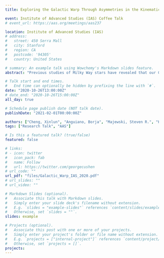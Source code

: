 ```yaml
---
title: Exploring the Galactic Warp Through Asymmetries in the Kinematics of the Galactic Disk

event: Institute of Advanced Studies (IAS) Coffee Talk
# event_url: https://aas.org/meetings/aas237

location: Institute of Advanced Studies (IAS)
# address:
#   street: 450 Serra Mall
#   city: Stanford
#   region: CA
#   postcode: '94305'
#   country: United States

# summary: An example talk using Wowchemy's Markdown slides feature.
abstract: "Previous studies of Milky Way stars have revealed that our Galaxy has a warped stellar disk, however, most of these studies have necessarily been confined to relatively nearby stars due to the challenge of deriving accurate stellar distances beyond the local volume. In contrast, to explore and characterize the warp over a much larger radial extent of the disk, we exploit the combination of the Gaia DR2 astrometric solution, stellar abundances from the APOGEE survey, and StarHorse distance estimates. The resulting database reveals a general decrease in stellar vertical velocities at Galactocentric radius R=13 kpc for stars with angular momentum $L_z$ = 2800 kpc km s$^{-1}$, on which is superposed smaller ripples in vertical and radial velocity. We find that we can explain the decrease in vertical velocity using a simple analytical model of the Galactic warp having a starting radius of 8.87$_{-0.09}^{+0.08}$ kpc and a precession rate of 13.57 km s$^{-1}$ kpc$^{-1}$. That these parameters are similar across stellar age groups is evidence that the warp is an external, gravitationally induced phenomenon. We also find evidence suggesting that the Galactic warp is lopsided."

# Talk start and end times.
#   End time can optionally be hidden by prefixing the line with `#`.
date: "2020-10-26T13:00:00Z"
# date_end: "2020-10-26T15:00:00Z"
all_day: true

# Schedule page publish date (NOT talk date).
publishDate: "2021-02-01T00:00:00Z"

authors: ["Cheng, Xinlun", "Anguiano, Borja", "Majewski, Steven R.", "Hayes, Christian", "Arras, Phil", "Chiappini, Cristina", "Hasselquist, Sten", "APOGEE Team"]
tags: ["Research Talk", "AAS"]

# Is this a featured talk? (true/false)
featured: false

# links:
# - icon: twitter
#   icon_pack: fab
#   name: Follow
#   url: https://twitter.com/georgecushen
# url_code: ""
url_pdf: "files/Galactic_Warp_IAS_2020.pdf"
# url_slides: ""
# url_video: ""

# Markdown Slides (optional).
#   Associate this talk with Markdown slides.
#   Simply enter your slide deck's filename without extension.
#   E.g. `slides = "example-slides"` references `content/slides/example-slides.md`.
#   Otherwise, set `slides = ""`.
slides: example

# Projects (optional).
#   Associate this post with one or more of your projects.
#   Simply enter your project's folder or file name without extension.
#   E.g. `projects = ["internal-project"]` references `content/project/deep-learning/index.md`.
#   Otherwise, set `projects = []`.
projects:
---
```



